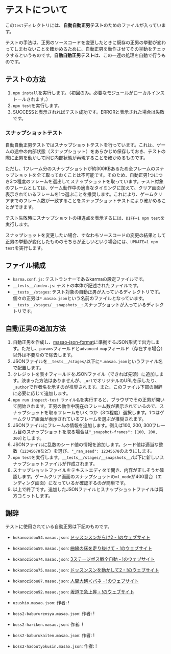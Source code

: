 # テストについて
この`test`ディレクトリには、**自動自動正男テスト**のためのファイルが入っています。

テストの手法は、正男のソースコードを変更したときに既存の正男の挙動が変わってしまわないことを確かめるために、自動正男を動作させてその挙動をチェックするというものです。**自動自動正男テスト**は、この一連の処理を自動で行うものです。

## テストの方法
1. `npm install`を実行します。（初回のみ。必要なモジュールがローカルインストールされます。）
2. `npm test`を実行します。
3. SUCCESSと表示されればテスト成功です。ERRORと表示された場合は失敗です。

### スナップショットテスト
自動自動正男テストではスナップショットテストを行っています。これは、ゲームの途中の内部状態（スナップショット）をあらかじめ保存しておき、テストの際に正男を動かして同じ内部状態が再現することを確かめるものです。

ただし、1フレーム分のスナップショットが約300KBあるため全フレームのスナップショットを全て取っておくことは不可能です。そのため、自動正男1つにつき3つ程度のフレームを選出してスナップショットを取っています。テスト対象のフレームとしては、ゲーム動作中の適当なタイミングに加えて、クリア画面が表示されているフレームを1つ選ぶことを推奨します。これにより、ゲームクリアまでのフレーム数が一致することをスナップショットテストにより確かめることができます。

テスト失敗時にスナップショットの相違点を表示するには、`DIFF=1 npm test`を実行します。

スナップショットを変更したい場合、すなわちソースコードの変更の結果として正男の挙動が変化したもののそちらが正しいという場合には、`UPDATE=1 npm test`を実行します。

## ファイル構成
- `karma.conf.js`: テストランナーであるkarmaの設定ファイルです。
- `__tests__/index.js`: テストの本体が記述されたファイルです。
- `__tests__/stages`: テスト対象の自動正男が入っているディレクトリです。個々の正男は`*.masao.json`という名前のファイルとなっています。
- `__tests__/stages/__snapshots__`: スナップショットが入っているディレクトリです。

## 自動正男の追加方法

1. 自動正男を作成し、[masao-json-format](https://spec.masao.space/masao-json-format/)に準拠するJSON形式で出力します。ただし、`params`フィールドと`advanced-map`フィールド（存在する場合）以外は不要なので除去します。
2. JSONファイルを`__tests__/stages/`以下に`*.masao.json`というファイル名で配置します。
3. クレジットを表すフィールドをJSONファイル（できれば先頭）に追加します。決まった方法はありませんが、`_url`でオリジナルのURLを示したり、`_author`で作者名を示すのが推奨されます。また、このファイル下部の謝辞に必要に応じて追加します。
4. `npm run inspect-test ファイル名`を実行すると、ブラウザでその正男が開いて開始されます。正男の動作中現在のフレーム数が表示されているので、スナップショットを取るフレームをいくつか（3つ程度）選択します。1つはゲームクリア画面が表示されているフレームを選ぶが推奨されます。
5. JSONファイルにフレームの情報を追加します。例えば100, 200, 300フレーム目のスナップショットを取る場合は`"_snapshot-frames": [100, 200, 300]`とします。
6. JSONファイルに乱数のシード値の情報を追加します。シード値は適当な整数（`12345678`など）を選び、`"_ran_seed": 12345678`のようにします。
7. `npm test`を実行します。`__tests__/stages/__snapshots__/`以下に新しいスナップショットファイルが作成されます。
8. スナップショットファイルをテキストエディタで開き、内容が正しそうか確認します。ゲームクリア画面のスナップショットの`ml_mode`が400番台（エンディング画面）になっているか確認するのが簡単です。
9. 以上で終了です。追加したJSONファイルとスナップショットファイルは両方コミットします。


## 謝辞
テストに使用されている自動正男は下記のものです。

- `hokanozidou54.masao.json`: [ドッスンスンだらけ2 - !のウェブサイト](http://bi.81.la/masao/hokanozidou/hokanozidou54.html)
- `hokanozidou59.masao.json`: [曲線の床を走り抜けて - !のウェブサイト](http://bi.81.la/masao/hokanozidou/hokanozidou59.html)
- `hokanozidou74.masao.json`: [3ステージボス戦全自動 - !のウェブサイト](http://bi.81.la/masao/hokanozidou/hokanozidou74.html)
- `hokanozidou75.masao.json`: [ドッスンスンを動かして2 - !のウェブサイト](http://bi.81.la/masao/hokanozidou/hokanozidou75.html)
- `hokanozidou87.masao.json`: [人間大砲＜バネ - !のウェブサイト](http://bi.81.la/masao/hokanozidou/hokanozidou87.html)
- `hokanozidou92.masao.json`: [坂道で急上昇 - !のウェブサイト](http://bi.81.la/masao/hokanozidou/hokanozidou92.html)

- `uzushio.masao.json`: 作者: !
- `boss2-babururensya.masao.json`: 作者: !
- `boss2-hariken.masao.json`: 作者: !
- `boss2-baburukaiten.masao.json`: 作者: !
- `boss2-hadoutyokusin.masao.json`: 作者: !
